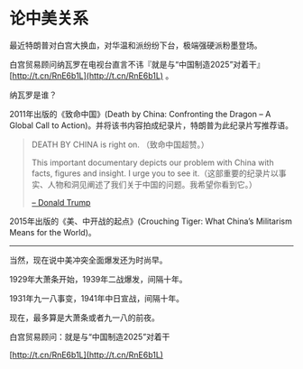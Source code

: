 # 论中美关系
最近特朗普对白宫大换血，对华温和派纷纷下台，极端强硬派粉墨登场。

白宫贸易顾问纳瓦罗在电视台直言不讳『就是与“中国制造2025”对着干』 [http://t.cn/RnE6b1L](http://t.cn/RnE6b1L) 。

纳瓦罗是谁？

2011年出版的《致命中国》(Death by China: Confronting the Dragon – A Global Call to Action)。并将该书内容拍成纪录片，特朗普为此纪录片写推荐语。

> DEATH BY CHINA is right on. （致命中国超赞。）
> 
> This important documentary depicts our problem with China with facts, figures and insight. I urge you to see it.（这部重要的纪录片以事实、人物和洞见阐述了我们关于中国的问题。我希望你看到它。）
> 
> [– Donald Trump](http://deathbychina.com/)

2015年出版的《美、中开战的起点》(Crouching Tiger: What China’s Militarism Means for the World)。

---

当然，现在说中美冲突全面爆发还为时尚早。

1929年大萧条开始，1939年二战爆发，间隔十年。  

1931年九一八事变，1941年中日宣战，间隔十年。

现在，最多算是大萧条或者九一八的前夜。

  

白宫贸易顾问：就是与“中国制造2025”对着干

[http://t.cn/RnE6b1L](http://t.cn/RnE6b1L)
